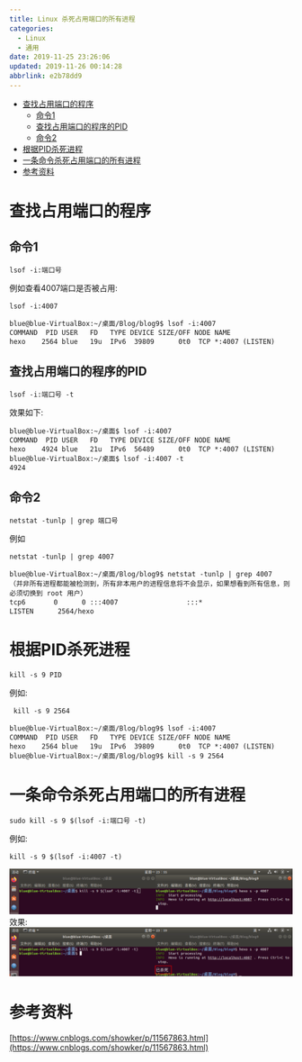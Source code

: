 ```yaml
---
title: Linux 杀死占用端口的所有进程
categories: 
  - Linux
  - 通用
date: 2019-11-25 23:26:06
updated: 2019-11-26 00:14:28
abbrlink: e2b78dd9
---
```

<div id='my_toc'>

- [查找占用端口的程序](/blog/e2b78dd9/#查找占用端口的程序)
    - [命令1](/blog/e2b78dd9/#命令1)
    - [查找占用端口的程序的PID](/blog/e2b78dd9/#查找占用端口的程序的PID)
    - [命令2](/blog/e2b78dd9/#命令2)
- [根据PID杀死进程](/blog/e2b78dd9/#根据PID杀死进程)
- [一条命令杀死占用端口的所有进程](/blog/e2b78dd9/#一条命令杀死占用端口的所有进程)
- [参考资料](/blog/e2b78dd9/#参考资料)

</div>
<!--more-->
<script>if (navigator.platform.toLowerCase() == 'win32'){document.getElementById('my_toc').style.display = 'none';}</script>

<!--end-->
# 查找占用端口的程序 #
## 命令1 ##
```shell
lsof -i:端口号
```
例如查看4007端口是否被占用:
```shell
lsof -i:4007
```
```shell
blue@blue-VirtualBox:~/桌面/Blog/blog9$ lsof -i:4007
COMMAND  PID USER   FD   TYPE DEVICE SIZE/OFF NODE NAME
hexo    2564 blue   19u  IPv6  39809      0t0  TCP *:4007 (LISTEN)

```
## 查找占用端口的程序的PID ##
```shell
lsof -i:端口号 -t
```
效果如下:
```shell
blue@blue-VirtualBox:~/桌面$ lsof -i:4007
COMMAND  PID USER   FD   TYPE DEVICE SIZE/OFF NODE NAME
hexo    4924 blue   21u  IPv6  56489      0t0  TCP *:4007 (LISTEN)
blue@blue-VirtualBox:~/桌面$ lsof -i:4007 -t
4924

```
## 命令2 ##
```shell
netstat -tunlp | grep 端口号
```
例如
```shell
netstat -tunlp | grep 4007
```
```shell
blue@blue-VirtualBox:~/桌面/Blog/blog9$ netstat -tunlp | grep 4007
（并非所有进程都能被检测到，所有非本用户的进程信息将不会显示，如果想看到所有信息，则必须切换到 root 用户）
tcp6       0      0 :::4007                 :::*                    LISTEN      2564/hexo   
```
# 根据PID杀死进程 #
```shell
kill -s 9 PID
```
例如:
```shell
 kill -s 9 2564
```
```shell
blue@blue-VirtualBox:~/桌面/Blog/blog9$ lsof -i:4007
COMMAND  PID USER   FD   TYPE DEVICE SIZE/OFF NODE NAME
hexo    2564 blue   19u  IPv6  39809      0t0  TCP *:4007 (LISTEN)
blue@blue-VirtualBox:~/桌面/Blog/blog9$ kill -s 9 2564
```
# 一条命令杀死占用端口的所有进程 #
```shell
sudo kill -s 9 $(lsof -i:端口号 -t)
```
例如:
```shell
kill -s 9 $(lsof -i:4007 -t)
```
![图片](https://raw.githubusercontent.com/lanlan2017/images/master/Linux/Common/kill/port/1.png)
效果:
![图片](https://raw.githubusercontent.com/lanlan2017/images/master/Linux/Common/kill/port/2.png)
# 参考资料 #
[https://www.cnblogs.com/showker/p/11567863.html](https://www.cnblogs.com/showker/p/11567863.html)
